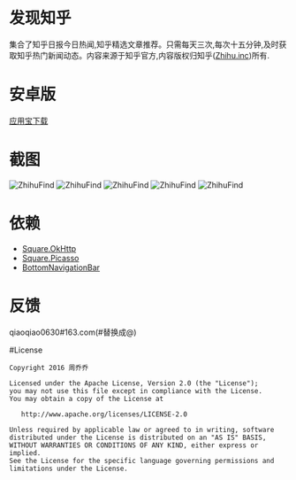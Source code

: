 # 发现知乎
集合了知乎日报今日热闻,知乎精选文章推荐。只需每天三次,每次十五分钟,及时获取知乎热门新闻动态。内容来源于知乎官方,内容版权归知乎([Zhihu.inc](https://www.zhihu.com/))所有.

# 安卓版
[应用宝下载](http://android.myapp.com/myapp/detail.htm?apkName=com.zhihufind.android)

# 截图
![ZhihuFind](https://github.com/i-1213/ZhihuFind/tree/master/ZhihuFind/screenshots/find1.png)
![ZhihuFind](https://github.com/i-1213/RiBao/blob/master/RiBao/screenshots/find2.png)
![ZhihuFind](https://github.com/i-1213/RiBao/blob/master/RiBao/screenshots/find3.png)
![ZhihuFind](https://github.com/i-1213/RiBao/blob/master/RiBao/screenshots/find4.png)
![ZhihuFind](https://github.com/i-1213/RiBao/blob/master/RiBao/screenshots/find5.png)

# 依赖
- [Square.OkHttp](https://github.com/mattleibow/square-bindings)
- [Square.Picasso](https://github.com/mattleibow/square-bindings)
- [BottomNavigationBar](https://github.com/pocheshire/BottomNavigationBar)

# 反馈
qiaoqiao0630#163.com(#替换成@)


#License
```
Copyright 2016 周乔乔

Licensed under the Apache License, Version 2.0 (the "License");
you may not use this file except in compliance with the License.
You may obtain a copy of the License at

   http://www.apache.org/licenses/LICENSE-2.0

Unless required by applicable law or agreed to in writing, software
distributed under the License is distributed on an "AS IS" BASIS,
WITHOUT WARRANTIES OR CONDITIONS OF ANY KIND, either express or implied.
See the License for the specific language governing permissions and
limitations under the License.
```

